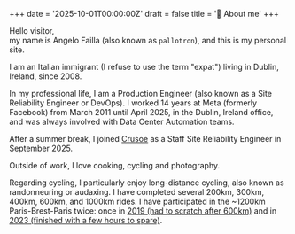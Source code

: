 +++
date = '2025-10-01T00:00:00Z'
draft = false
title = '👋 About me'
+++

Hello visitor,  
my name is Angelo Failla (also known as `pallotron`), and this is my personal site.

I am an Italian immigrant (I refuse to use the term "expat") living in Dublin, Ireland, since 2008.

In my professional life, I am a Production Engineer (also known as a Site Reliability Engineer or DevOps).
I worked 14 years at Meta (formerly Facebook) from March 2011 until April 2025, in the Dublin, Ireland office, and was always involved with Data Center Automation teams.

After a summer break, I joined [Crusoe](https://crusoe.ai) as a Staff Site Reliability Engineer in September 2025.

Outside of work, I love cooking, cycling and photography.

Regarding cycling, I particularly enjoy long-distance cycling, also known as randonneuring or audaxing. I have completed several 200km, 300km, 400km, 600km, and 1000km rides. I have participated in the ~1200km Paris-Brest-Paris twice: once in [2019 (had to scratch after 600km)](https://www.strava.com/activities/2647579112) and in [2023 (finished with a few hours to spare)](https://www.strava.com/activities/9715990200).
